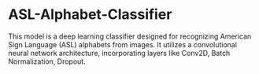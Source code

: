 # ASL-Alphabet-Classifier

This model is a deep learning classifier designed for recognizing American Sign Language (ASL) alphabets from images. It utilizes a convolutional neural network architecture, incorporating layers like Conv2D, Batch Normalization, Dropout.
